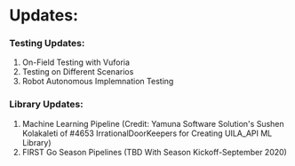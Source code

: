 # Updates:

### Testing Updates:
1. On-Field Testing with Vuforia
2. Testing on Different Scenarios
3. Robot Autonomous Implemnation Testing

### Library Updates:
1. Machine Learning Pipeline (Credit: Yamuna Software Solution's Sushen Kolakaleti  of #4653 IrrationalDoorKeepers for Creating UILA_API ML Library)
2. FIRST Go Season Pipelines (TBD With Season Kickoff-September 2020)
